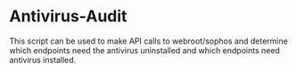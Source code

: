 # Antivirus-Audit
This script can be used to make API calls to webroot/sophos and determine which endpoints need the antivirus uninstalled and which endpoints need antivirus installed. 
